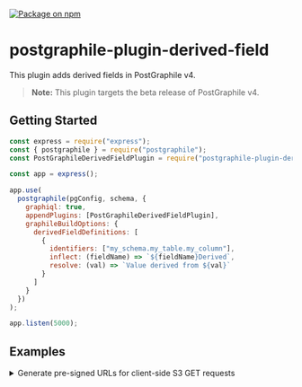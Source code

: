 [![Package on npm](https://img.shields.io/npm/v/postgraphile-plugin-derived-field.svg)](https://www.npmjs.com/package/postgraphile-plugin-derived-field)

# postgraphile-plugin-derived-field
This plugin adds derived fields in PostGraphile v4.

> **Note:** This plugin targets the beta release of PostGraphile v4.

## Getting Started

``` js
const express = require("express");
const { postgraphile } = require("postgraphile");
const PostGraphileDerivedFieldPlugin = require("postgraphile-plugin-derived-field");

const app = express();

app.use(
  postgraphile(pgConfig, schema, {
    graphiql: true,
    appendPlugins: [PostGraphileDerivedFieldPlugin],
    graphileBuildOptions: {
      derivedFieldDefinitions: [
        {
          identifiers: ["my_schema.my_table.my_column"],
          inflect: (fieldName) => `${fieldName}Derived`,
          resolve: (val) => `Value derived from ${val}`
        }
      ]
    }
  })
);

app.listen(5000);
```

## Examples

<details>

<summary>Generate pre-signed URLs for client-side S3 GET requests</summary>

``` js
const express = require("express");
const { postgraphile } = require("postgraphile");
const PostGraphileDerivedFieldPlugin = require("postgraphile-plugin-derived-field");

const AWS = require("aws-sdk");
const s3 = new AWS.S3();
const bucket = "postgraphile-plugin-test";

const app = express();

app.use(
  postgraphile(pgConfig, schema, {
    graphiql: true,
    appendPlugins: [PostGraphileDerivedFieldPlugin],
    graphileBuildOptions: {
      derivedFieldDefinitions: [
        {
          identifiers: ["my_schema.my_table.my_column"],
          inflect: (fieldName) => `${fieldName}Url`,
          resolve: (val) => s3.getSignedUrl('getObject', {Bucket: bucket, Key: val, Expires: 900})
        }
      ]
    }
  })
);

app.listen(5000);
```

</details>